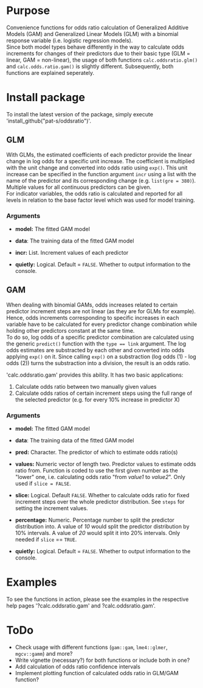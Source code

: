 # Purpose

Convenience functions for odds ratio calculation of Generalized Additive Models (GAM) and Generalized Linear Models (GLM) with a binomial response variable (i.e. logistic regression models).  
Since both model types behave differently in the way to calculate odds increments for changes of their predictors due to their basic type (GLM = linear, GAM = non-linear), the usage of both functions `calc.oddsratio.glm()` and `calc.odds.ratio.gam()` is slightly different. Subsequently, both functions are explained seperately. 

# Install package

To install the latest version of the package, simply execute 'install_github("pat-s/oddsratio")'. 

## GLM

With GLMs, the estimated coefficients of each predictor provide the linear change in log odds for a specific unit increase. The coefficient is multiplied with the unit change and converted into odds ratio using `exp()`. This unit increase can be specified in the function argument `incr` using a list with the name of the predictor and its corresponding change (e.g. `list(gre = 380)`). Multiple values for all continuous predictors can be given.  
For indicator variables, the odds ratio is calculated and reported for all levels in relation to the base factor level which was used for model training. 

### Arguments

- **model:** The fitted GAM model

- **data**: The training data of the fitted GAM model

- **incr:** List. Increment values of each predictor

- **quietly:** Logical. Default = `FALSE`. Whether to output information to the console.

## GAM

When dealing with binomial GAMs, odds increases related to certain predictor increment steps are not linear (as they are for GLMs for example). 
Hence, odds increments corresponding to specific increases in each variable have to be calculated for every predictor change combination while holding other predictors constant at the same time.  
To do so, log odds of a specific predictor combination are calculated using the generic `predict()` function with the `type == link` argument. The log odds estimates are substracted by each other and converted into odds applying `exp()` on it. Since calling `exp()` on a substraction (log odds (1) - log odds (2)) turns the substraction into a division, the result is an odds ratio. 

'calc.oddsratio.gam' provides this ability. It has two basic applications:  
1. Calculate odds ratio between two manually given values  
2. Calculate odds ratios of certain increment steps using the full range of the selected predictor (e.g. for every 10% increase in predictor X)

### Arguments

- **model:** The fitted GAM model

- **data**: The training data of the fitted GAM model

- **pred:** Character. The predictor of which to estimate odds ratio(s)

- **values:** Numeric vector of length two. Predictor values to estimate odds ratio from. Function is coded to use the first given number as the "lower" one, i.e. calculating odds ratio "from *value1* to *value2*". Only used if `slice = FALSE`. 

- **slice:** Logical. Default `FALSE`. Whether to calculate odds ratio for fixed increment steps over the whole predictor distribution. See `steps` for setting the increment values.

- **percentage:** Numeric. Percentage number to split the predictor distribution into. A value of *10* would split the predictor distribution by 10% intervals. A value of *20* would split it into 20% intervals. Only needed if `slice` == `TRUE`.

- **quietly:** Logical. Default = `FALSE`. Whether to output information to the console.

# Examples

To see the functions in action, please see the examples in the respective help pages '?calc.oddsratio.gam' and ?calc.oddsratio.gam'.  

# ToDo

- Check usage with different functions (`gam::gam`, `lme4::glmer`, `mgcv::gamm`) and more?
- Write vignette (necessary?) for both functions or include both in one?
- Add calculation of odds ratio confidence intervals
- Implement plotting function of calculated odds ratio in GLM/GAM function?
